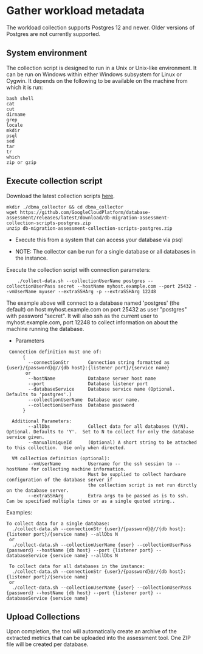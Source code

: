 # Gather workload metadata

The workload collection supports Postgres 12 and newer. Older versions of Postgres are not currently supported.

## System environment

The collection script is designed to run in a Unix or Unix-like environment. It can be run on Windows within either Windows subsystem for Linux or Cygwin.
It depends on the following to be available on the machine from which it is run:

```shell
bash shell
cat
cut
dirname
grep
locale
mkdir
psql
sed
tar
tr
which
zip or gzip
```

## Execute collection script

Download the latest collection scripts [here](https://github.com/GoogleCloudPlatform/database-assessment/releases/latest/download/db-migration-assessment-collection-scripts-postgres.zip).

```shell
mkdir ./dbma_collector && cd dbma_collector
wget https://github.com/GoogleCloudPlatform/database-assessment/releases/latest/download/db-migration-assessment-collection-scripts-postgres.zip
unzip db-migration-assessment-collection-scripts-postgres.zip
```

- Execute this from a system that can access your database via psql

- NOTE: The collector can be run for a single database or all databases in the instance.

Execute the collection script with connection parameters:
```
    ./collect-data.sh --collectionUserName postgres --collectionUserPass secret --hostName myhost.example.com --port 25432 --vmUserName myuser --extraSSHArg -p --extraSSHArg 12248
```
The example above will connect to a database named 'postgres' (the default) on host myhost.example.com on port 25432 as user "postgres" with password "secret".  It will also ssh as the current user to myhost.example.com, port 12248 to collect information on about the machine running the database.
  - Parameters
```
 Connection definition must one of:
      {
        --connectionStr       Connection string formatted as {user}/{password}@//{db host}:{listener port}/{service name}
       or
        --hostName            Database server host name
        --port                Database listener port
        --databaseService     Database service name (Optional. Defaults to 'postgres'.)
        --collectionUserName  Database user name.
        --collectionUserPass  Database password
      }

  Additional Parameters:
        --allDbs              Collect data for all databases (Y/N).  Optional. Defaults to 'Y'.  Set to N to collect for only the database service given.
        --manualUniqueId      (Optional) A short string to be attached to this collection.  Use only when directed.

  VM collection definition (optional):
        --vmUserName          Username for the ssh session to --hostName for collecting machine information.
                              Must be supplied to collect hardware configuration of the database server if
                              the collection script is not run dirctly on the database server.
        --extraSSHArg         Extra args to be passed as is to ssh. Can be specified multiple times or as a single quoted string..

```


Examples:

```shell
To collect data for a single database:
  ./collect-data.sh --connectionStr {user}/{password}@//{db host}:{listener port}/{service name} --allDbs N
 or
  ./collect-data.sh --collectionUserName {user} --collectionUserPass {password} --hostName {db host} --port {listener port} --databaseService {service name} --allDbs N

 To collect data for all databases in the instance:
  ./collect-data.sh --connectionStr {user}/{password}@//{db host}:{listener port}/{service name}
 or
  ./collect-data.sh --collectionUserName {user} --collectionUserPass {password} --hostName {db host} --port {listener port} --databaseService {service name}
```

## Upload Collections

Upon completion, the tool will automatically create an archive of the extracted metrics that can be uploaded into the assessment tool.
One ZIP file will be created per database.

